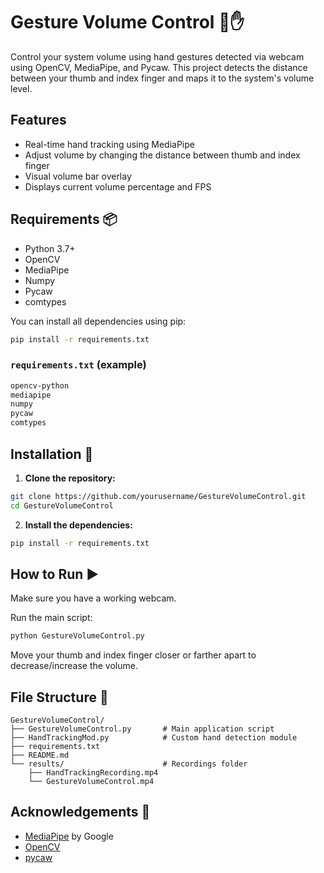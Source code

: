 # Gesture Volume Control 🌺✋

Control your system volume using hand gestures detected via webcam using OpenCV, MediaPipe, and Pycaw. This project detects the distance between your thumb and index finger and maps it to the system's volume level.

## Features

* Real-time hand tracking using MediaPipe
* Adjust volume by changing the distance between thumb and index finger
* Visual volume bar overlay
* Displays current volume percentage and FPS

## Requirements 📦

* Python 3.7+
* OpenCV
* MediaPipe
* Numpy
* Pycaw
* comtypes

You can install all dependencies using pip:

```bash
pip install -r requirements.txt
```

### `requirements.txt` (example)

```txt
opencv-python
mediapipe
numpy
pycaw
comtypes
```

## Installation 🔧

1. **Clone the repository:**

```bash
git clone https://github.com/yourusername/GestureVolumeControl.git
cd GestureVolumeControl
```

2. **Install the dependencies:**

```bash
pip install -r requirements.txt
```

## How to Run ▶️

Make sure you have a working webcam.

Run the main script:

```bash
python GestureVolumeControl.py
```

Move your thumb and index finger closer or farther apart to decrease/increase the volume.

## File Structure 📁

```
GestureVolumeControl/
├── GestureVolumeControl.py       # Main application script
├── HandTrackingMod.py            # Custom hand detection module
├── requirements.txt
├── README.md
└── results/                      # Recordings folder
    ├── HandTrackingRecording.mp4
    └── GestureVolumeControl.mp4
```

## Acknowledgements 🙏

* [MediaPipe](https://google.github.io/mediapipe/) by Google
* [OpenCV](https://opencv.org/)
* [pycaw](https://github.com/AndreMiras/pycaw)